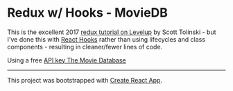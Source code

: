 # Redux w/ Hooks - MovieDB

This is the excellent 2017 [redux tutorial on Levelup][redux-tutorial] by Scott Tolinski - but I've done this with [React Hooks][hooks] rather than using lifecycles and class components - resulting in cleaner/fewer lines of code.

Using a free [API key The Movie Database][moviedbapi]

_____
This project was bootstrapped with [Create React App](https://github.com/facebook/create-react-app).


[redux-tutorial]: https://www.leveluptutorials.com/tutorials/redux-and-react-for-everyone/loading-our-data-with-componentdidmount

[moviedbapi]: https://www.themoviedb.org/documentation/api
[hooks]: https://reactjs.org/docs/hooks-intro.html